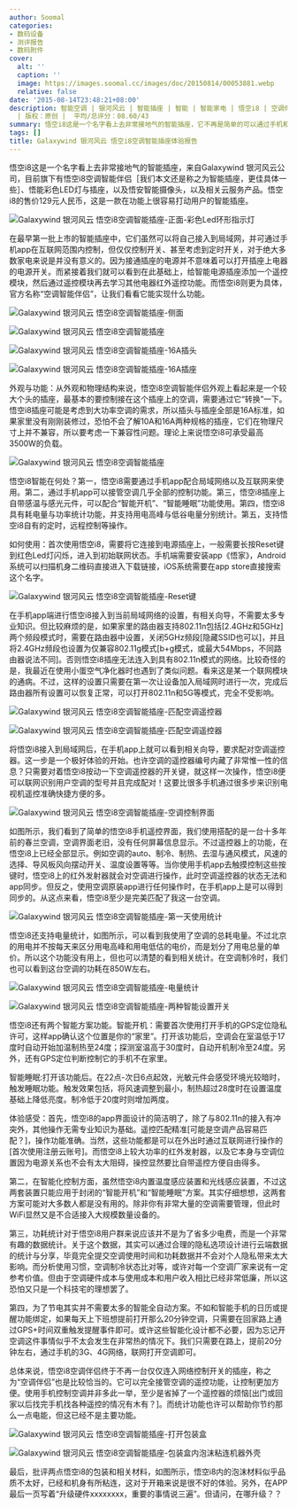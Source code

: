 ```yaml
---
author: Soomal
categories:
- 数码设备
- 测评报告
- 数码附件
cover:
  alt: ''
  caption: ''
  image: https://images.soomal.cc/images/doc/20150814/00053881.webp
  relative: false
date: '2015-08-14T23:48:21+08:00'
description: 智能空调 | 银河风云 | 智能插座 | 智能 | 智能家电 | 悟空i8 | 空调伴侣 | Galaxywind | 源自：www.soomal.com
  | 版权：原创 |  平均/总评分：08.60/43
summary: 悟空i8这是一个名字看上去非常接地气的智能插座，它不再是简单的可以通过手机和网络控制的电源插座。它可以接管空调的遥控器功能，自身具有温度感应功能，具有电量统计、功率统计的功能。它是不是真的好用？有什么特别之处？
tags: []
title: Galaxywind 银河风云 悟空i8空调智能插座体验报告
---
```


悟空i8这是一个名字看上去非常接地气的智能插座，来自Galaxywind 银河风云公司，目前旗下有悟空i8空调智能伴侣［我们本文还是称之为智能插座，更佳具体一些］、悟能彩色LED灯与插座，以及悟安智能摄像头，以及相关云服务产品。悟空i8的售价129元人民币，这是一款在功能上很容易打动用户的智能插座。



![Galaxywind 银河风云 悟空i8空调智能插座-正面-彩色Led环形指示灯](https://images.soomal.cc/images/doc/20150814/00053866.webp)



在最早第一批上市的智能插座中，它们虽然可以将自己接入到局域网，并可通过手机app在互联网范围内控制，但仅仅控制开关、甚至考虑到定时开关，对于绝大多数家电来说是并没有意义的。因为接通插座的电源并不意味着可以打开插座上电器的电源开关。而紧接着我们就可以看到在此基础上，给智能电源插座添加一个遥控模块，然后通过遥控模块再去学习其他电器红外遥控功能。而悟空i8则更为具体，官方名称“空调智能伴侣”，让我们看看它能实现什么功能。



![Galaxywind 银河风云 悟空i8空调智能插座-侧面](https://images.soomal.cc/images/doc/20150814/00053869_01.webp)



![Galaxywind 银河风云 悟空i8空调智能插座](https://images.soomal.cc/images/doc/20150814/00053872_01.webp)



![Galaxywind 银河风云 悟空i8空调智能插座-16A插头](https://images.soomal.cc/images/doc/20150814/00053867_01.webp)



![Galaxywind 银河风云 悟空i8空调智能插座-16A插座](https://images.soomal.cc/images/doc/20150814/00053871_01.webp)



外观与功能：从外观和物理结构来说，悟空i8空调智能伴侣外观上看起来是一个较大个头的插座，最基本的要控制接在这个插座上的空调，需要通过它“转换”一下。悟空i8插座可能是考虑到大功率空调的需求，所以插头与插座全部是16A标准，如果家里没有刚刚装修过，恐怕不会了解10A和16A两种规格的插座，它们在物理尺寸上并不兼容，所以要考虑一下兼容性问题。理论上来说悟空i8可承受最高3500W的负载。



![Galaxywind 银河风云 悟空i8空调智能插座](https://images.soomal.cc/images/doc/20150814/00053873.webp)



悟空i8智能在何处？第一，悟空i8需要通过手机app配合局域网络以及互联网来使用。第二，通过手机app可以接管空调几乎全部的控制功能。第三，悟空i8插座上自带感温与感光元件，可以配合“智能开机”、“智能睡眠”功能使用。第四，悟空i8具有耗电量与功率统计功能，并支持用电高峰与低谷电量分别统计。第五，支持悟空i8自有的定时，远程控制等操作。



如何使用：首次使用悟空i8，需要将它连接到电源插座上，一般需要长按Reset键到红色Led灯闪烁，进入到初始联网状态。手机端需要安装app《悟家》，Android系统可以扫描机身二维码直接进入下载链接，iOS系统需要在app store直接搜索这个名字。



![Galaxywind 银河风云 悟空i8空调智能插座-Reset键](https://images.soomal.cc/images/doc/20150814/00053870.webp)



在手机app端进行悟空i8接入到当前局域网络的设置，有相关向导，不需要太多专业知识。但比较麻烦的是，如果家里的路由器支持802.11n包括[2.4GHz和5GHz]两个频段模式时，需要在路由器中设置，关闭5GHz频段[隐藏SSID也可以]，并且将2.4GHz频段也设置为仅兼容802.11g模式[b+g模式，或最大54Mbps，不同路由器说法不同]。否则悟空i8插座无法连入到具有802.11n模式的网络。比较奇怪的是，我最近在使用小蛋空气净化器时也遇到了类似问题。看来这是某一个联网模块的通病。不过，这样的设置只需要在第一次让设备加入局域网时进行一次，完成后路由器所有设置可以恢复正常，可以打开802.11n和5G等模式，完全不受影响。



![Galaxywind 银河风云 悟空i8空调智能插座-匹配空调遥控器](https://images.soomal.cc/images/doc/20150814/00053875_01.webp)



![Galaxywind 银河风云 悟空i8空调智能插座-匹配空调遥控器](https://images.soomal.cc/images/doc/20150814/00053876_01.webp)



将悟空i8接入到局域网后，在手机app上就可以看到相关向导，要求配对空调遥控器。这一步是一个极好体验的开始。也许空调的遥控器编号内藏了非常惟一性的信息？只需要对着悟空i8按动一下空调遥控器的开关键，就这样一次操作，悟空i8便可以联网识别用户空调的型号并且完成配对！这要比很多手机通过很多步来识别电视机遥控准确快捷方便的多。



![Galaxywind 银河风云 悟空i8空调智能插座-空调控制界面](https://images.soomal.cc/images/doc/20150814/00053877.webp)



如图所示，我们看到了简单的悟空i8手机遥控界面，我们使用搭配的是一台十多年前的春兰空调，空调界面老旧，没有任何屏幕信息显示。不过遥控器上的功能，在悟空i8上已经全部显示。例如空调的auto、制冷、制热、去湿与通风模式，风速的选择、导风板风向摆动开关、温度设置等等。当你使用手机app去触摸控制这些按键时，悟空i8上的红外发射器就会对空调进行操作，此时空调遥控器的状态无法和app同步。但反之，使用空调原装app进行任何操作时，在手机app上是可以得到同步的。从这点来看，悟空i8至少是完美匹配了我这一台空调。



![Galaxywind 银河风云 悟空i8空调智能插座-第一天使用统计](https://images.soomal.cc/images/doc/20150814/00053878.webp)



悟空i8还支持电量统计，如图所示，可以看到我使用了空调的总耗电量。不过北京的用电并不按每天来区分用电高峰和用电低估的电价，而是划分了用电总量的单价。所以这个功能没有用上，但也可以清楚的看到相关统计。在空调制冷时，我们也可以看到这台空调的功耗在850W左右。



![Galaxywind 银河风云 悟空i8空调智能插座-电量统计](https://images.soomal.cc/images/doc/20150814/00053879_01.webp)



![Galaxywind 银河风云 悟空i8空调智能插座-两种智能设置开关](https://images.soomal.cc/images/doc/20150814/00053880_01.webp)



悟空i8还有两个智能方案功能。智能开机：需要首次使用打开手机的GPS定位隐私许可，这样app确认这个位置是你的“家里”。打开该功能后，空调会在室温低于17度时自动开始加温制热至24度；探测室温高于30度时，自动开机制冷至24度。另外，还有GPS定位判断控制它的手机不在家里。



智能睡眠:打开该功能后。在22点-次日6点起效，光敏元件会感受环境光较暗时，触发睡眠功能。触发效果包括，将风速调整到最小，制热超过28度时在设置温度基础上降低亮度。制冷低于20度时则增加两度。



体验感受：首先，悟空i8的app界面设计的简洁明了，除了与802.11n的接入有冲突外，其他操作无需专业知识为基础。遥控匹配精准[可能是空调产品容易匹配？]，操作功能准确。当然，这些功能都是可以在外出时通过互联网进行操作的[首次使用注册云账号]。而悟空i8上较大功率的红外发射器，以及它本身与空调位置因为电源关系也不会有太大阻碍，操控显然要比自带遥控方便自由得多。



第二，在智能化控制方面，虽然悟空i8内置温度感应装置和光线感应装置，不过这两套装置只能应用于封闭的“智能开机”和“智能睡眠”方案。其实仔细想想，这两套方案可能对大多数人都是没有用的。除非你有非常大量的空调需要管理，但此时WiFi显然又是不合适接入大规模数量设备的。



第三，功耗统计对于悟空i8用户群来说应该并不是为了省多少电费，而是一个非常有趣的数据统计。关于这个数据，其实可以通过合理的隐私选项设计进行云端数据的统计与分享，毕竟完全提交空调使用时间和功耗数据并不会对个人隐私带来太大影响。而分析使用习惯，空调制冷状态比对等，或许对每一个空调厂家来说有一定参考价值。但由于空调硬件成本与使用成本和用户收入相比已经非常低廉，所以这恐怕又只是一个科技宅的理想罢了。



第四，为了节电其实并不需要太多的智能全自动方案。不如和智能手机的日历或提醒功能绑定，如果每天上下班想提前打开那么20分钟空调，只需要在回家路上通过GPS+时间双重触发提醒事件即可。或许这些智能化设计都不必要，因为忘记开空调这件事情似乎不太会发生在非常热的情况下。我们只需要在路上，提前20分钟左右，通过手机的3G、4G网络，联网打开空调即可。



总体来说，悟空i8空调伴侣终于不再一台仅仅连入网络控制开关的插座，称之为“空调伴侣”也是比较恰当的。它可以完全接管空调的遥控功能，让控制更加方便。使用手机控制空调并非多此一举，至少是省掉了一个遥控器的烦恼[出门或回家以后找完手机找各种遥控的情况有木有？]。而统计功能也许可以帮助你节约那么一点电能，但这已经不是主要功能。



![Galaxywind 银河风云 悟空i8空调智能插座-打开包装盒](https://images.soomal.cc/images/doc/20150814/00053864_01.webp)



![Galaxywind 银河风云 悟空i8空调智能插座-包装盒内泡沫粘连机器外壳](https://images.soomal.cc/images/doc/20150814/00053865_01.webp)



最后，批评两点悟空i8的包装和相关材料，如图所示，悟空i8内的泡沫材料似乎品质不太好，已经和机身有所粘连，这对于开箱来说是很不好的体验。另外，在APP最后一页写着“升级硬件xxxxxxxx，重要的事情说三遍”。但请问，在哪升级？？